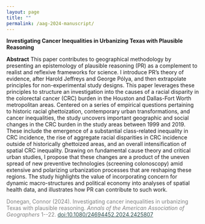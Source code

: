 ```yaml
---
layout: page
title: ""
permalink: /aag-2024-manuscript/
---
```


<b style="color:Charcoal;">Investigating Cancer Inequalities in Urbanizing Texas with Plausible Reasoning</b>

<b style="color:Charcoal;">Abstract</b> This paper contributes to geographical methodology by presenting an epistemology of plausible reasoning (PR) as a complement to realist and reflexive frameworks for science. I introduce PR’s theory of evidence, after Harold Jeffreys and George Pólya, and then extrapolate principles for non-experimental study designs. This paper leverages these principles to structure an investigation into the causes of a racial disparity in the colorectal cancer (CRC) burden in the Houston and Dallas-Fort Worth metropolitan areas. Centered on a series of empirical
questions pertaining to historic racial ghettoization, contemporary urban transformations, and cancer inequalities, the study uncovers important geographic and social changes in the CRC burden in the study areas between 1999 and 2019. These include the emergence of a substantial class-related inequality in CRC incidence, the rise of aggregate racial disparities in CRC incidence outside of historically ghettoized areas, and an overall intensification of spatial CRC inequality. Drawing on fundamental cause theory and critical urban studies, I propose that these changes are a product of the uneven spread of new preventive technologies (screening colonoscopy) amid extensive and polarizing urbanization processes that are reshaping these regions. The study highlights the value of incorporating concern for dynamic macro-structures and political economy into analyses of spatial health data, and illustrates how PR can contribute to such work.


<p style="color:Gray">Donegan, Connor (2024). Investigating cancer inequalities in urbanizing Texas with plausible reasoning. <em>Annals of the American Association of Geographers</em> 1--22. <a style="color:DarkSlateGray" href="https://doi.org/10.1080/24694452.2024.2425807"> doi:10.1080/24694452.2024.2425807</a></p>

<object data="../assets/Donegan-AAG-2024.pdf" width="900" height="800" type='application/pdf'></object>

<br />

